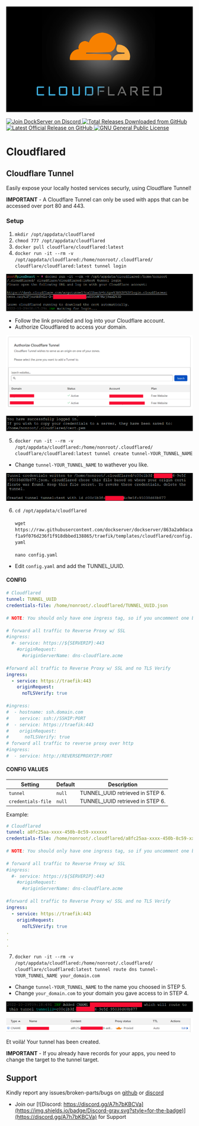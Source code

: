 ![Image of DockServer](/img/container_images/docker-cloudflared.png)

<p align="left">
    <a href="https://discord.gg/FYSvu83caM">
        <img src="https://discord.com/api/guilds/830478558995415100/widget.png?label=Discord%20Server&logo=discord" alt="Join DockServer on Discord">
    </a>
        <a href="https://github.com/dockserver/dockserver/releases">
        <img src="https://img.shields.io/github/downloads/dockserver/dockserver/total?label=Total%20Downloads&logo=github" alt="Total Releases Downloaded from GitHub">
    </a>
    <a href="https://github.com/dockserver/dockserver/releases/latest">
        <img src="https://img.shields.io/github/v/release/dockserver/dockserver?include_prereleases&label=Latest%20Release&logo=github" alt="Latest Official Release on GitHub">
    </a>
    <a href="https://github.com/dockserver/dockserver/blob/master/LICENSE">
        <img src="https://img.shields.io/github/license/dockserver/dockserver?label=License&logo=gnu" alt="GNU General Public License">
    </a>
</p>


# Cloudflared

## Cloudflare Tunnel

Easily expose your locally hosted services securly, using Cloudflare Tunnel!

**IMPORTANT** - A Cloudflare Tunnel can only be used with apps that can be accessed over port 80 and 443.

### Setup

1. `mkdir /opt/appdata/cloudflared`
2. `chmod 777 /opt/appdata/cloudflared`
3. `docker pull cloudflare/cloudflared:latest`
4. `docker run -it --rm -v /opt/appdata/cloudflared:/home/nonroot/.cloudflared/ cloudflare/cloudflared:latest tunnel login`

![Image of Cloudflared](/img/cloudflared/login.png)

- Follow the link provided and log into your Cloudflare account.
- Authorize Cloudflared to access your domain.

![Image of Cloudflared](/img/cloudflared/authorize.png)

![Image of Cloudflared](/img/cloudflared/success.png)

5. `docker run -it --rm -v /opt/appdata/cloudflared:/home/nonroot/.cloudflared/ cloudflare/cloudflared:latest tunnel create tunnel-YOUR_TUNNEL_NAME`

- Change `tunnel-YOUR_TUNNEL_NAME` to wathever you like.

![Image of Cloudflared](/img/cloudflared/tunnel.png)

6. `cd /opt/appdata/cloudflared`</br></br>
   `wget https://raw.githubusercontent.com/dockserver/dockserver/863a2a0dacaf1a9f076d236f1f918dbbed138865/traefik/templates/cloudflared/config.yaml`</br></br>
   `nano config.yaml`

- Edit `config.yaml` and add the TUNNEL_UUID.

#### CONFIG

```yaml
# Cloudflared
tunnel: TUNNEL_UUID 
credentials-file: /home/nonroot/.cloudflared/TUNNEL_UUID.json

# NOTE: You should only have one ingress tag, so if you uncomment one block comment the others

# forward all traffic to Reverse Proxy w/ SSL
#ingress:
  #- service: https://${SERVERIP}:443
    #originRequest:
      #originServerName: dns-cloudflare.acme
      
#forward all traffic to Reverse Proxy w/ SSL and no TLS Verify
ingress:
  - service: https://traefik:443
    originRequest:
      noTLSVerify: true

#ingress:
#  - hostname: ssh.domain.com
#    service: ssh://SSHIP:PORT
#  - service: https://traefik:443
#    originRequest:
#      noTLSVerify: true
# forward all traffic to reverse proxy over http
#ingress:
#  - service: http://REVERSEPROXYIP:PORT
```

#### CONFIG VALUES
|Setting   |Default|Description|
|----------|-------|-----------|
|`tunnel`    |`null` |TUNNEL_UUID retrieved in STEP 6.|
|`credentials-file`    |`null` |TUNNEL_UUID retrieved in STEP 6.|

Example: 

```yaml
# Cloudflared
tunnel: a8fc25aa-xxxx-450b-8c59-xxxxxx 
credentials-file: /home/nonroot/.cloudflared/a8fc25aa-xxxx-450b-8c59-xxxxxx.json

# NOTE: You should only have one ingress tag, so if you uncomment one block comment the others

# forward all traffic to Reverse Proxy w/ SSL
#ingress:
  #- service: https://${SERVERIP}:443
    #originRequest:
      #originServerName: dns-cloudflare.acme
      
#forward all traffic to Reverse Proxy w/ SSL and no TLS Verify
ingress:
  - service: https://traefik:443
    originRequest:
      noTLSVerify: true
.
.
.
```

7. `docker run -it --rm -v /opt/appdata/cloudflared:/home/nonroot/.cloudflared/ cloudflare/cloudflared:latest tunnel route dns tunnel-YOUR_TUNNEL_NAME your_domain.com`

- Change `tunnel-YOUR_TUNNEL_NAME` to the name you choosed in STEP 5.
- Change `your_domain.com` to your domain you gave access to in STEP 4.

![Image of Cloudflared](/img/cloudflared/created.png)



![Image of Cloudflared](/img/cloudflared/record.png)

Et voilà! Your tunnel has been created.

**IMPORTANT** - If you already have records for your apps, you need to change the target to the tunnel target.

## Support

Kindly report any issues/broken-parts/bugs on [github](https://github.com/dockserver/dockserver/issues) or [discord](https://discord.gg/A7h7bKBCVa)

- Join our [![Discord: https://discord.gg/A7h7bKBCVa](https://img.shields.io/badge/Discord-gray.svg?style=for-the-badge)](https://discord.gg/A7h7bKBCVa) for Support